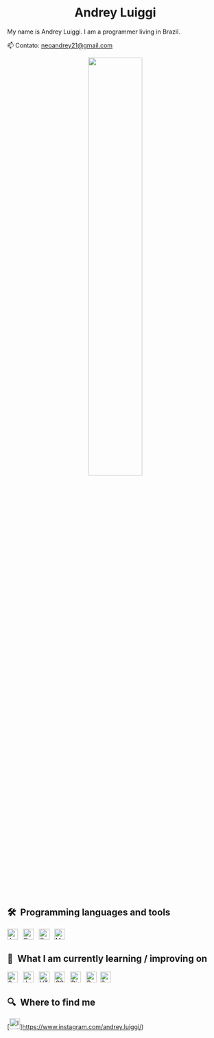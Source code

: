 <h1 align="center">Andrey Luiggi</h1>

My name is Andrey Luiggi. I am a programmer living in Brazil.

📫 Contato: neoandrey21@gmail.com


<p align="center">
  <img height="50%" width="auto" src ="https://github-readme-stats.vercel.app/api/top-langs/?username=Andrey0088&theme=great-gatsby">
</p>

## 🛠  Programming languages and tools

<a name="learning-now"></a>

[<img src="https://img.shields.io/badge/Java-282C34?&logo=openjdk&logoColor=orange" alt="Java logo" title="Java" height="25"/>][tech_tools_anchor]
&nbsp;
[<img src="https://img.shields.io/badge/Python-282C34?&logo=python&logoColor=green" alt="Python logo" title="Python" height="25"/>][tech_tools_anchor]
&nbsp;
[<img src="https://img.shields.io/badge/C-282C34?&logo=c&logoColor=blue" alt="C logo" title="C" height="25"/>][tech_tools_anchor]
&nbsp;
[<img src="https://img.shields.io/badge/MySQL-282C34?&logo=mysql&logoColor=white" alt="MySQL logo" title="MySQL" height="25"/>][tech_tools_anchor]
&nbsp;

<a name="learning-next"></a>

## 📖  What I am currently learning / improving on
[<img src="https://img.shields.io/badge/Spring-282C34?&logo=spring&logoColor=green" alt="Spring logo" title="Spring" height="25"/>][tech_tools_anchor]
&nbsp;
[<img src="https://img.shields.io/badge/JavaScript-282C34?logo=javascript&logoColor=F7DF1E" alt="JavaScript logo" title="JavaScript" height="25" />][tech_tools_anchor]
&nbsp;
[<img src="https://img.shields.io/badge/HTML5-282C34?logo=html5&logoColor=E34F26" alt="HTML5 logo" title="HTML5" height="25" />][tech_tools_anchor]
&nbsp;
[<img src="https://img.shields.io/badge/CSS3-282C34?logo=css3&logoColor=1572B6" alt="CSS3 logo" title="CSS3" height="25" />][tech_tools_anchor]
&nbsp;
[<img src="https://img.shields.io/badge/Django-282C34?&logo=django&logoColor=white" alt="Django logo" title="Django" height="25" />][tech_tools_anchor]
&nbsp;
[<img src="https://img.shields.io/badge/Bootstrap-282C34?&logo=bootstrap&logoColor=purple" alt="Bootstrap logo" title="Bootstrap" height="25"/>][tech_tools_anchor]&nbsp;
[<img src="https://img.shields.io/badge/Spring_Security-282C34?&logo=Spring-Security&logoColor=green" alt="Spring Security logo" title="Spring Security" height="25"/>][tech_tools_anchor]&nbsp;


## 🔍  Where to find me

[<img src="https://img.shields.io/badge/Instagram-E4405F?style=for-the-badge&logo=instagram&logoColor=white" alt="Instagram logo" title="Instagram" height="25" />]https://www.instagram.com/andrey.luiggi/)&nbsp;

[tech_tools_anchor]: #bonjour--
[learning_now_anchor]: #learning-now
[learning_next_anchor]: #learning-next
